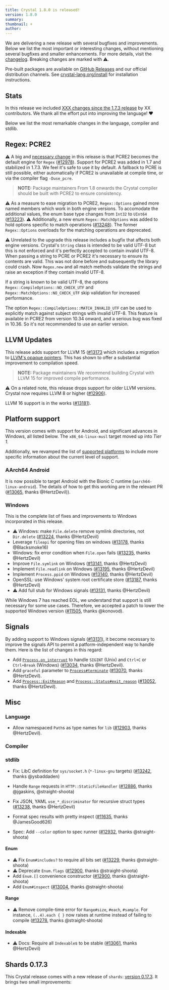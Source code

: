 ```yaml
---
title: Crystal 1.8.0 is released!
version: 1.8.0
summary:
thumbnail: +
author:
---
```


We are delivering a new release with several bugfixes and improvements. Below we list the most important or interesting changes, without mentioning several bugfixes and smaller enhancements. For more details, visit the [changelog](https://github.com/crystal-lang/crystal/releases/tag/1.8.0). Breaking changes are marked with ⚠️.

Pre-built packages are available on [GitHub Releases](https://github.com/crystal-lang/crystal/releases/tag/1.8.0) and our official distribution channels.
See [crystal-lang.org/install](https://crystal-lang.org/install/) for installation instructions.

## Stats

In this release we included [XXX changes since the 1.7.3 release](https://github.com/crystal-lang/crystal/pulls?q=is%3Apr+milestone%3A1.7.8) by XX contributors. We thank all the effort put into improving the language! ❤️

Below we list the most remarkable changes in the language, compiler and stdlib.

## Regex: PCRE2

⚠️ A big and [necessary change](https://crystal-lang.org/2023/03/02/crystal-is-upgrading-its-regex-engine/) in this release is that PCRE2 becomes the default engine for `Regex` ([#12978](https://github.com/crystal-lang/crystal/pull/12978)).
Support for PCRE2 was added in 1.7 and stabilized in 1.7.3. We feel it's safe to use it by default.
A fallback to PCRE is still possible, either automatically if PCRE2 is unavailable at compile time, or via the compiler flag `-Duse_pcre`.

> **NOTE:** Package maintainers
> From 1.8 onwards the Crystal compiler should be built with PCRE2 to ensure consistency.

⚠️ As a measure to ease migration to PCRE2, `Regex::Options` gained more named members which work in both engine versions. To accomodate the additional values, the enum base type changes from `Int32` to `UInt64` ([#13223](https://github.com/crystal-lang/crystal/pull/13223)).
⚠️ Additionally, a new enum `Regex::MatchOptions` was added to hold options specific to match operations ([#13248](https://github.com/crystal-lang/crystal/pull/13248)). The former `Regex::Options` overloads for the matching operations are deprecated.

⚠️ Unrelated to the upgrade this release includes a bugfix that affects both engine versions.
Crystal's `String` class is intended to be valid UTF-8 but this is not enforced and it's perfectly accepted to contain invalid UTF-8.
When passing a string to PCRE or PCRE2 it's necessary to ensure its contents are valid.
This was not done before and subsequently the library could crash.
Now `Regex.new` and all match methods validate the strings and raise an exception if they contain invalid UTF-8.

If a string is known to be valid UTF-8, the options `Regex::CompileOptions::NO_CHECK_UTF`
and `Regex::MatchOptions::NO_CHECK_UTF` skip validation for increased performance.

The option `Regex::CompileOptions::MATCH_INVALID_UTF` can be used to explicitly match against subject strings with invalid UTF-8.
This feature is available in PCRE2 from version 10.34 onward, and a serious bug was fixed in 10.36. So it's not recommended to use an earlier version.

## LLVM Updates

This release adds support for LLVM 15 ([#13173](https://github.com/crystal-lang/crystal/pull/13173) which includes
a migration to [LLVM's opaque pointers](https://crystal-lang.org/2023/03/23/llvm-opaque-pointers/). This has shown to offer a substantial improvement to compilation speed.

> **NOTE:** Package maintainers
> We recommend building Crystal with LLVM 15 for improved compile performance.

⚠️ On a related note, this release drops support for older LLVM versions. Crystal now requires LLVM 8 or higher ([#12906](https://github.com/crystal-lang/crystal/pull/12906)).

LLVM 16 support is in the works ([#13181](https://github.com/crystal-lang/crystal/pull/13181)).

## Platform support

This version comes with support for Android, and significant advances in Windows, all listed below.
The `x86_64-linux-musl` target moved up into *Tier 1*.

Additionally, we revamped the list of [supported platforms](https://crystal-lang.org/reference/1.8/syntax_and_semantics/platform_support.html)
to include more specific information about the current level of support.

### AArch64 Android

It is now possible to target Android with the Bionic C runtime (`aarch64-linux-android`). The details of how to get this working are in the relevant PR ([#13065](https://github.com/crystal-lang/crystal/pull/13065), thanks @HertzDevil)).

### Windows

This is the complete list of fixes and improvements to Windows incorporated in this release.

- ⚠️ Windows: make `File.delete` remove symlink directories, not `Dir.delete` ([#13224](https://github.com/crystal-lang/crystal/pull/13224), thanks @HertzDevil)
- Leverage `fileapi` for opening files on windows ([#13178](https://github.com/crystal-lang/crystal/pull/13178), thanks @Blacksmoke16)
- Windows: fix error condition when `File.open` fails ([#13235](https://github.com/crystal-lang/crystal/pull/13235), thanks @HertzDevil)
- Improve `File.symlink` on Windows ([#13141](https://github.com/crystal-lang/crystal/pull/13141), thanks @HertzDevil)
- Implement `File.readlink` on Windows ([#13195](https://github.com/crystal-lang/crystal/pull/13195), thanks @HertzDevil)
- Implement `Process.ppid` on Windows ([#13140](https://github.com/crystal-lang/crystal/pull/13140), thanks @HertzDevil)
- OpenSSL: use Windows' system root certificate store ([#13187](https://github.com/crystal-lang/crystal/pull/13187), thanks @HertzDevil)
- ⚠️ Add full stub for Windows signals ([#13131](https://github.com/crystal-lang/crystal/pull/13131), thanks @HertzDevil)

While Windows 7 has reached EOL, we understand that support is still necessary for some use cases. Therefore, we accepted a patch to lower the supported Windows version ([#11505](https://github.com/crystal-lang/crystal/pull/11505), thanks @konovod).

## Signals

By adding support to Windows signals ([#13131](https://github.com/crystal-lang/crystal/pull/13131)), it become necessary to improve the signals API to permit a patform-independent way to handle them.  Here is the list of changes in this regard:

- Add [`Process.on_interrupt`](https://crystal-lang.org/api/1.8/Process.html#on_interrupt%28%26handler%3A-%3E%29%3ANil-class-method) to handle `SIGINT` (Unix) and `Ctrl+C` or `Ctrl+Break` (Windows) ([#13034](https://github.com/crystal-lang/crystal/pull/13034), thanks @HertzDevil).
- Add `graceful` parameter to [`Process#terminate`](https://crystal-lang.org/api/1.8/Process.html#terminate%28%2A%2Cgraceful%3ABool%3Dtrue%29%3ANil-instance-method) ([#13070](https://github.com/crystal-lang/crystal/pull/13070), thanks @HertzDevil).
- Add [`Process::ExitReason`](https://crystal-lang.org/api/1.8/Process/ExitReason.html) and [`Process::Status#exit_reason`](https://crystal-lang.org/api/1.8/Process/Status.html#exit_reason%3AExitReason-instance-method) ([#13052](https://github.com/crystal-lang/crystal/pull/13052), thanks @HertzDevil).

## Misc

### Language

- Allow namespaced `Path`s as type names for `lib` ([#12903](https://github.com/crystal-lang/crystal/pull/12903), thanks @HertzDevil).

### Compiler

### stdlib

- Fix: LibC definition for `sys/socket.h` (`*-linux-gnu` targets) ([#13242](https://github.com/crystal-lang/crystal/pull/13242), thanks @ysbaddaden)

- Handle `Range` requests in `HTTP::StaticFileHandler` ([#12886](https://github.com/crystal-lang/crystal/pull/12886), thanks @jgaskins, @straight-shoota)

- Fix JSON, YAML `use_*_discriminator` for recursive struct types ([#13238](https://github.com/crystal-lang/crystal/pull/13238), thanks @HertzDevil)

- Format spec results with pretty inspect ([#11635](https://github.com/crystal-lang/crystal/pull/11635), thanks @JamesGood626)
- Spec: Add `--color` option to spec runner ([#12932](https://github.com/crystal-lang/crystal/pull/12932), thanks @straight-shoota)

#### Enum

- ⚠️ Fix `Enum#includes?` to require all bits set ([#13229](https://github.com/crystal-lang/crystal/pull/13229), thanks @straight-shoota)
- ⚠️ Deprecate `Enum.flags` ([#12900](https://github.com/crystal-lang/crystal/pull/12900), thanks @straight-shoota)
- Add `Enum.[]` convenience constructor ([#12900](https://github.com/crystal-lang/crystal/pull/12900), thanks @straight-shoota)
- Add `Enum#inspect` ([#13004](https://github.com/crystal-lang/crystal/pull/13004), thanks @straight-shoota)

#### Range

- ⚠️ Remove compile-time error for `Range#size`, `#each`, `#sample`. For instance, `(..4).each { }` now raises at runtime instead of failing to compile ([#13278](https://github.com/crystal-lang/crystal/pull/13278), thanks @straight-shoota)

#### Indexable

- ⚠️ Docs: Require all `Indexable`s to be stable ([#13061](https://github.com/crystal-lang/crystal/pull/13061), thanks @HertzDevil)


## Shards 0.17.3

This Crystal release comes with a new release of `shards`: [version 0.17.3](https://github.com/crystal-lang/shards/releases/tag/v0.17.3).
It brings two small improvements:
